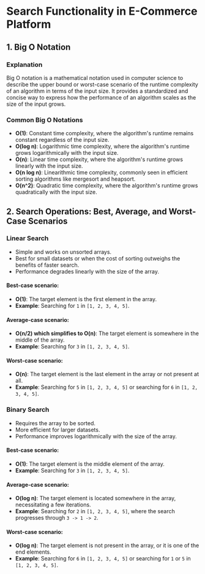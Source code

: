 # Search Functionality in E-Commerce Platform

## 1. Big O Notation

### Explanation
Big O notation is a mathematical notation used in computer science to describe the upper bound or worst-case scenario of the runtime complexity of an algorithm in terms of the input size. It provides a standardized and concise way to express how the performance of an algorithm scales as the size of the input grows.

### Common Big O Notations
- **O(1)**: Constant time complexity, where the algorithm's runtime remains constant regardless of the input size.
- **O(log n)**: Logarithmic time complexity, where the algorithm's runtime grows logarithmically with the input size.
- **O(n)**: Linear time complexity, where the algorithm's runtime grows linearly with the input size.
- **O(n log n)**: Linearithmic time complexity, commonly seen in efficient sorting algorithms like mergesort and heapsort.
- **O(n^2)**: Quadratic time complexity, where the algorithm's runtime grows quadratically with the input size.

## 2. Search Operations: Best, Average, and Worst-Case Scenarios

### Linear Search
- Simple and works on unsorted arrays.
- Best for small datasets or when the cost of sorting outweighs the benefits of faster search.
- Performance degrades linearly with the size of the array.
#### Best-case scenario:
- **O(1)**: The target element is the first element in the array.
- **Example**: Searching for `1` in `[1, 2, 3, 4, 5]`.

#### Average-case scenario:
- **O(n/2) which simplifies to O(n)**: The target element is somewhere in the middle of the array.
- **Example**: Searching for `3` in `[1, 2, 3, 4, 5]`.

#### Worst-case scenario:
- **O(n)**: The target element is the last element in the array or not present at all.
- **Example**: Searching for `5` in `[1, 2, 3, 4, 5]` or searching for `6` in `[1, 2, 3, 4, 5]`.

### Binary Search
- Requires the array to be sorted.
- More efficient for larger datasets.
- Performance improves logarithmically with the size of the array.

#### Best-case scenario:
- **O(1)**: The target element is the middle element of the array.
- **Example**: Searching for `3` in `[1, 2, 3, 4, 5]`.

#### Average-case scenario:
- **O(log n)**: The target element is located somewhere in the array, necessitating a few iterations.
- **Example**: Searching for `2` in `[1, 2, 3, 4, 5]`, where the search progresses through `3 -> 1 -> 2`.

#### Worst-case scenario:
- **O(log n)**: The target element is not present in the array, or it is one of the end elements.
- **Example**: Searching for `6` in `[1, 2, 3, 4, 5]` or searching for `1` or `5` in `[1, 2, 3, 4, 5]`.


